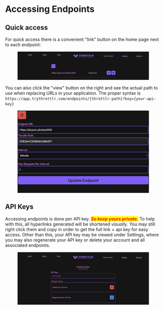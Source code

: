 # Accessing Endpoints

## Quick access

For quick access there is a convenient "link" button on the home page next to each endpoint:

<figure><img src=".gitbook/assets/image (5).png" alt=""><figcaption></figcaption></figure>

You can also click the "view" button on the right and see the actual path to use when replacing URLs in your application. The proper syntax is `https://app.trythrottlr.com/endpoints/{throttlr-path}?key={your-api-key}`

<figure><img src=".gitbook/assets/image (7).png" alt=""><figcaption></figcaption></figure>

## API Keys

Accessing endpoints is done per API key. _<mark style="color:red;">**So keep yours private.**</mark>_ To help with this, all hyperlinks generated will be shortened _visually_. You may still right click them and copy in order to get the full link + api key for easy access. Other than this, your API key may be viewed under Settings, where you may also regenerate your API key or delete your account and all associated endpoints.

<figure><img src=".gitbook/assets/image (3).png" alt=""><figcaption></figcaption></figure>

